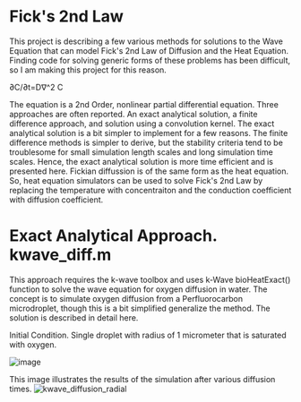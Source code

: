 # Fick's 2nd Law
This project is describing a few various methods for solutions to the Wave Equation that can model Fick's 2nd Law of Diffusion and the Heat Equation. Finding code for solving generic forms of these problems has been difficult, so I am making this project for this reason.

∂C/∂t=D∇^2 C

The equation is a 2nd Order, nonlinear partial differential equation. Three approaches are often reported.  An exact analytical solution, a finite difference approach, and solution using a convolution kernel.  The exact analytical solution is a bit simpler to implement for a few reasons.  The finite difference methods is simpler to derive, but the stability criteria tend to be troublesome for small simulation length scales and long simulation time scales.  Hence, the exact analytical solution is more time efficient and is presented here. Fickian diffussion is of the same form as the heat equation.  So, heat equation simulators can be used to solve Fick's 2nd Law by replacing the temperature with concentraiton and the conduction coefficient with diffusion coefficient.

# Exact Analytical Approach. kwave_diff.m
This approach requires the k-wave toolbox and uses k-Wave bioHeatExact() function to solve the wave equation for oxygen diffusion in water.  The concept is to simulate oxygen diffusion from a Perfluorocarbon microdroplet, though this is a bit simplified generalize the method.  The solution is described in detail here.

Initial Condition.  Single droplet with radius of 1 micrometer that is saturated with oxygen.

![image](https://user-images.githubusercontent.com/53169576/120907106-3e0a7e80-c65f-11eb-991f-0f8fc36d07af.png)

This image illustrates the results of the simulation after various diffusion times. 
![kwave_diffusion_radial](https://user-images.githubusercontent.com/53169576/120907005-38606900-c65e-11eb-8bf6-6b533309aed1.png)


